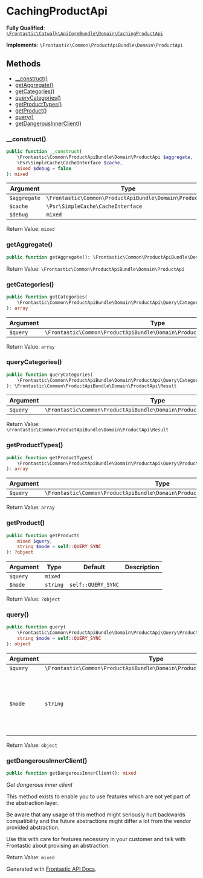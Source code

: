 #  CachingProductApi

**Fully Qualified**: [`\Frontastic\Catwalk\ApiCoreBundle\Domain\CachingProductApi`](../../../../src/php/ApiCoreBundle/Domain/CachingProductApi.php)

**Implements**: `\Frontastic\Common\ProductApiBundle\Domain\ProductApi`

## Methods

* [__construct()](#__construct)
* [getAggregate()](#getaggregate)
* [getCategories()](#getcategories)
* [queryCategories()](#querycategories)
* [getProductTypes()](#getproducttypes)
* [getProduct()](#getproduct)
* [query()](#query)
* [getDangerousInnerClient()](#getdangerousinnerclient)

### __construct()

```php
public function __construct(
    \Frontastic\Common\ProductApiBundle\Domain\ProductApi $aggregate,
    \Psr\SimpleCache\CacheInterface $cache,
    mixed $debug = false
): mixed
```

Argument|Type|Default|Description
--------|----|-------|-----------
`$aggregate`|`\Frontastic\Common\ProductApiBundle\Domain\ProductApi`||
`$cache`|`\Psr\SimpleCache\CacheInterface`||
`$debug`|`mixed`|`false`|

Return Value: `mixed`

### getAggregate()

```php
public function getAggregate(): \Frontastic\Common\ProductApiBundle\Domain\ProductApi
```

Return Value: `\Frontastic\Common\ProductApiBundle\Domain\ProductApi`

### getCategories()

```php
public function getCategories(
    \Frontastic\Common\ProductApiBundle\Domain\ProductApi\Query\CategoryQuery $query
): array
```

Argument|Type|Default|Description
--------|----|-------|-----------
`$query`|`\Frontastic\Common\ProductApiBundle\Domain\ProductApi\Query\CategoryQuery`||

Return Value: `array`

### queryCategories()

```php
public function queryCategories(
    \Frontastic\Common\ProductApiBundle\Domain\ProductApi\Query\CategoryQuery $query
): \Frontastic\Common\ProductApiBundle\Domain\ProductApi\Result
```

Argument|Type|Default|Description
--------|----|-------|-----------
`$query`|`\Frontastic\Common\ProductApiBundle\Domain\ProductApi\Query\CategoryQuery`||

Return Value: `\Frontastic\Common\ProductApiBundle\Domain\ProductApi\Result`

### getProductTypes()

```php
public function getProductTypes(
    \Frontastic\Common\ProductApiBundle\Domain\ProductApi\Query\ProductTypeQuery $query
): array
```

Argument|Type|Default|Description
--------|----|-------|-----------
`$query`|`\Frontastic\Common\ProductApiBundle\Domain\ProductApi\Query\ProductTypeQuery`||

Return Value: `array`

### getProduct()

```php
public function getProduct(
    mixed $query,
    string $mode = self::QUERY_SYNC
): ?object
```

Argument|Type|Default|Description
--------|----|-------|-----------
`$query`|`mixed`||
`$mode`|`string`|`self::QUERY_SYNC`|

Return Value: `?object`

### query()

```php
public function query(
    \Frontastic\Common\ProductApiBundle\Domain\ProductApi\Query\ProductQuery $query,
    string $mode = self::QUERY_SYNC
): object
```

Argument|Type|Default|Description
--------|----|-------|-----------
`$query`|`\Frontastic\Common\ProductApiBundle\Domain\ProductApi\Query\ProductQuery`||
`$mode`|`string`|`self::QUERY_SYNC`|One of the QUERY_* connstants. Execute the query synchronously or asynchronously?

Return Value: `object`

### getDangerousInnerClient()

```php
public function getDangerousInnerClient(): mixed
```

*Get *dangerous* inner client*

This method exists to enable you to use features which are not yet part
of the abstraction layer.

Be aware that any usage of this method might seriously hurt backwards
compatibility and the future abstractions might differ a lot from the
vendor provided abstraction.

Use this with care for features necessary in your customer and talk with
Frontastic about provising an abstraction.

Return Value: `mixed`

Generated with [Frontastic API Docs](https://github.com/FrontasticGmbH/apidocs).
